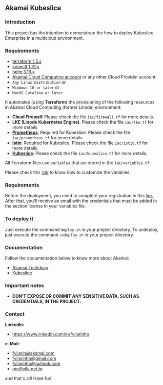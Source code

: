 ## Akamai Kubeslice

### Introduction
This project has the intention to demonstrate the how to deploy Kubeslice Enterprise in a multicloud environment.

### Requirements
- [terraform 1.5.x](https://terraform.io)
- [kubectl 1.31.x](https://kubernetes.io/docs/reference/kubectl/kubectl)
- [helm 3.16.x](https://helm.sh/)
- [Akamai Cloud Computing account](https://cloud.linode.com) or any other Cloud Provider account
- `Any Linux Distribution` or
- `Windows 10 or later` or
- `MacOS Catalina or later`

It automates (using **Terraform**) the provisioning of the following resources in Akamai Cloud Computing (former Linode) 
environment:
- **Cloud Firewall**: Please check the file `iac/firewall.tf` for more details.
- **LKE (Linode Kubernetes Engine)**: Please check the file `iac/lke.tf` for more details. 
- **[Prometheus](https://prometheus.io/)**: Required for Kubeslice. Please check the file `iac/prometheus.tf` for more 
details.
- **[Istio](https://https://istio.io//)**: Required for Kubeslice. Please check the file `iac/istio.tf` for more
  details.
- **[Kubeslice](https://avesha.io/products/avesha-enterprise-for-kubeslice)**: Please check the file `iac/kubeslice.tf` 
for more details.

All Terraform files use `variables` that are stored in the `iac/variables.tf`.

Please check this [link](https://developer.hashicorp.com/terraform/tutorials/configuration-language/variables) to know how to customize the variables.

### Requirements
Before the deployment, you need to complete your registration in this [link](https://docs.avesha.io/documentation/enterprise/1.14.0/get-started/prerequisites/prerequisites-kubeslice-registration).
After that, you'll receive an email with the credentials that must be added in the section license in your variables 
file.

### To deploy it
Just execute the command `deploy.sh` in your project directory. To undeploy, just execute the command `undeploy.sh` in 
your project directory.

### Documentation
Follow the documentation below to know more about Akamai:
- [Akamai Techdocs](https://techdocs.akamai.com)
- [Kubeslice](https://docs.avesha.io/documentation/enterprise/1.14.0/)

### Important notes
- **DON'T EXPOSE OR COMMIT ANY SENSITIVE DATA, SUCH AS CREDENTIALS, IN THE PROJECT.**

### Contact
**LinkedIn:**
- https://www.linkedin.com/in/fvilarinho

**e-Mail:**
- fvilarin@akamai.com
- fvilarinho@gmail.com
- fvilarinho@outlook.com
- me@vila.net.br

and that's all! Have fun!